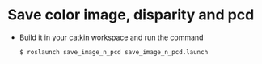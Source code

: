 # Save color image, disparity and pcd

- Build it in your catkin workspace and run the command
  ```
  $ roslaunch save_image_n_pcd save_image_n_pcd.launch
  ```
